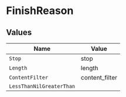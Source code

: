 # FinishReason


## Values

| Name                     | Value                    |
| ------------------------ | ------------------------ |
| `Stop`                   | stop                     |
| `Length`                 | length                   |
| `ContentFilter`          | content_filter           |
| `LessThanNilGreaterThan` | <nil>                    |